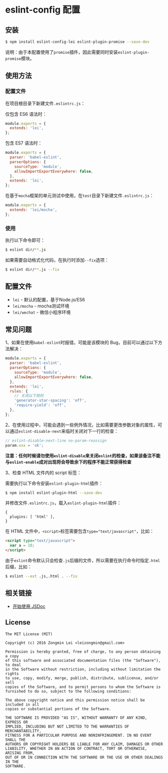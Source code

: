 # eslint-config 配置

## 安装

```bash
$ npm install eslint-config-lei eslint-plugin-promise --save-dev
```

说明：由于本配置使用了`promise`插件，因此需要同时安装`eslint-plugin-promise`模块。


## 使用方法

### 配置文件

在项目根目录下新建文件`.eslintrc.js`：

仅包含 ES6 语法时：

```javascript
module.exports = {
  extends: 'lei',
};
```

包含 ES7 语法时：

```javascript
module.exports = {
  parser: 'babel-eslint',
  parserOptions: {
    sourceType: 'module',
    allowImportExportEverywhere: false,
  },
  extends: 'lei',
};
```

在基于`mocha`框架的单元测试中使用，在`test`目录下新建文件`.eslintrc.js`：

```javascript
module.exports = {
  extends: 'lei/mocha',
};
```

### 使用

执行以下命令即可：

```bash
$ eslint dir/**.js
```

如果需要自动格式化代码，在执行时添加`--fix`选项：

```bash
$ eslint dir/**.js --fix
```

## 配置文件

+ `lei` - 默认的配置，基于Node.js/ES6
+ `lei/mocha` - mocha测试环境
+ `lei/wechat` - 微信小程序环境


## 常见问题

1、如果在使用`babel-eslint`时报错，可能是该模块的 Bug，目前可以通过以下方法解决：

```javascript
module.exports = {
  parser: 'babel-eslint',
  parserOptions: {
    sourceType: 'module',
    allowImportExportEverywhere: false,
  },
  extends: 'lei',
  rules: {
    // 关闭以下规则
    'generator-star-spacing': 'off',
    'require-yield': 'off',
  },
};
```

2、在使用过程中，可能会遇到一些例外情况，比如需要更改参数对象的属性，可以通过`eslint-disable-next`来临时关闭对下一行的检查：

```javascript
// eslint-disable-next-line no-param-reassign
param.xxx = 'ok';
```

**注意：任何时候请勿使用`eslint-disable`来关闭`eslint`的检查，如果该备注不能与`eslint-enable`成对出现将会导致余下的程序不能正常获得检查**

3、检查 HTML 文件内的 script 标签：

需要执行以下命令安装`eslint-plugin-html`插件：

```bash
$ npm install eslint-plugin-html --save-dev
```

并修改文件`.eslintrc.js`，载入`eslint-plugin-html`插件：

```
{
  plugins: [ 'html' ],
}
```

在 HTML 文件中，`<script>`标签需要包含`type="text/javascript"`，比如：

```html
<script type="text/javascript">
  var a = 10;
</script>
```

由于`eslint`命令默认只会检查`.js`后缀的文件，所以需要在执行命令时指定`.html`后缀，比如：

```bash
$ eslint --ext .js,.html . --fix
```


## 相关链接

+ [开始使用 JSDoc](http://usejsdoc.org/about-getting-started.html)


## License

```
The MIT License (MIT)

Copyright (c) 2016 Zongmin Lei <leizongmin@gmail.com>

Permission is hereby granted, free of charge, to any person obtaining a copy
of this software and associated documentation files (the "Software"), to deal
in the Software without restriction, including without limitation the rights
to use, copy, modify, merge, publish, distribute, sublicense, and/or sell
copies of the Software, and to permit persons to whom the Software is
furnished to do so, subject to the following conditions:

The above copyright notice and this permission notice shall be included in all
copies or substantial portions of the Software.

THE SOFTWARE IS PROVIDED "AS IS", WITHOUT WARRANTY OF ANY KIND, EXPRESS OR
IMPLIED, INCLUDING BUT NOT LIMITED TO THE WARRANTIES OF MERCHANTABILITY,
FITNESS FOR A PARTICULAR PURPOSE AND NONINFRINGEMENT. IN NO EVENT SHALL THE
AUTHORS OR COPYRIGHT HOLDERS BE LIABLE FOR ANY CLAIM, DAMAGES OR OTHER
LIABILITY, WHETHER IN AN ACTION OF CONTRACT, TORT OR OTHERWISE, ARISING FROM,
OUT OF OR IN CONNECTION WITH THE SOFTWARE OR THE USE OR OTHER DEALINGS IN THE
SOFTWARE.
```
